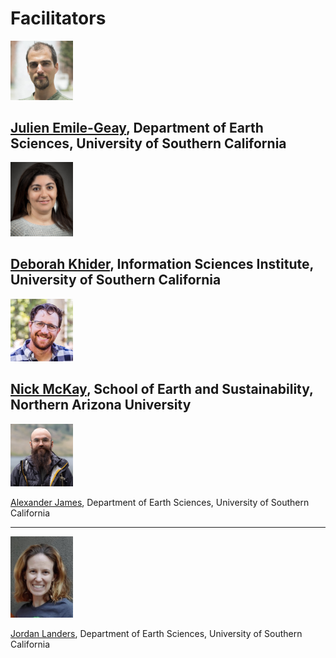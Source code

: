 # Facilitators

<img src="images/julien.jpg" alt="Julien" width="100" />

[Julien Emile-Geay](https://climdyn.usc.edu), Department of Earth Sciences, University of Southern California
---
<img src="images/deborah.jpg" alt="Deborah" width="100" />

[Deborah Khider](https://www.isi.edu/people/dkhider/about), Information Sciences Institute, University of Southern California
---
<img src="images/nick.jpeg" alt="Nick" width="100" />

[Nick McKay](https://directory.nau.edu/person/npm4), School of Earth and Sustainability, Northern Arizona University
---
<img src="images/alex.png" alt="Alex" width="100" />

[Alexander James](https://alexkjames.github.io), Department of Earth Sciences, University of Southern California

---
<img src="images/jordan.jpg" alt="Jordan" width="100" />

[Jordan Landers](https://github.com/jordanplanders), Department of Earth Sciences, University of Southern California
